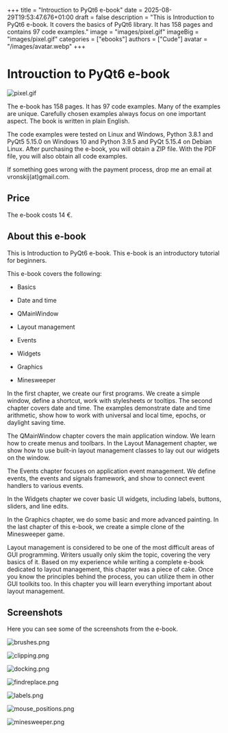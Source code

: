 +++
title = "Introuction to PyQt6 e-book"
date = 2025-08-29T19:53:47.676+01:00
draft = false
description = "This is Introduction to PyQt6 e-book. It covers the basics of PyQt6 library. It has 158 pages and contains 97 code examples."
image = "images/pixel.gif"
imageBig = "images/pixel.gif"
categories = ["ebooks"]
authors = ["Cude"]
avatar = "/images/avatar.webp"
+++

# Introuction to PyQt6 e-book

![pixel.gif](images/pixel.gif)

The e-book has 158 pages. It has 97 code examples. Many of the
examples are unique. Carefully chosen examples always focus on one important
aspect. The book is written in plain English.

The code examples were tested on Linux and Windows, Python 3.8.1 and PyQt5
5.15.0 on Windows 10 and Python 3.9.5 and PyQt 5.15.4 on Debian Linux. After
purchasing the e-book, you will obtain a ZIP file. With the PDF file, you will
also obtain all code examples.

If something goes wrong with the payment process, drop me an email at
vronskij(at)gmail.com.

## Price

The e-book costs 14 €.

## About this e-book

This is Introduction to PyQt6 e-book. This e-book is an introductory tutorial
for beginners.

This e-book covers the following:

  - Basics

  - Date and time

  - QMainWindow

  - Layout management

  - Events

  - Widgets

  - Graphics

  - Minesweeper

In the first chapter, we create our first programs. We create a simple window, 
define a shortcut, work with stylesheets or tooltips.
The second chapter covers date and time. The examples demonstrate date
and time arithmetic, show how to work with universal and local time,
epochs, or daylight saving time.

The QMainWindow chapter covers the main application window. We learn how to
create menus and toolbars. In the Layout Management chapter, we show how to use
built-in layout management classes to lay out our widgets on the window. 

The Events chapter focuses on application event management. We define events,
the events and signals framework, and show to connect event handlers to various
events.

In the Widgets chapter we cover basic UI widgets, including labels, buttons, 
sliders, and line edits.

In the Graphics chapter, we do some basic and more advanced painting.
In the last chapter of this e-book, we create a simple clone
of the Minesweeper game.

Layout management is considered to be one of the most difficult areas of GUI
programming. Writers usually only skim the topic, covering the very basics of
it. Based on my experience while writing a complete e-book dedicated to layout
management, this chapter was a piece of cake. Once you know the principles
behind the process, you can utilize them in other GUI toolkits too. In this
chapter you will learn everything important about layout management.

## Screenshots

Here you can see some of the screenshots from the e-book.

![brushes.png](images/brushes.png)

![clipping.png](images/clipping.png)

![docking.png](images/docking.png)

![findreplace.png](images/findreplace.png)

![labels.png](images/labels.png)

![mouse_positions.png](images/mouse_positions.png)

![minesweeper.png](images/minesweeper.png)